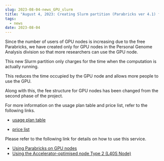```yaml
---
slug: 2023-08-04-news_GPU_slurm
title: "August 4, 2023: Creating Slurm partition (Parabricks ver 4.1) for only GPU node of the personal genome division"
tags:
  - news
date: 2023-08-04
---
```



Since the number of users of GPU nodes is increasing due to the free Parabricks, we have created only for GPU nodes in the Personal Genome Analysis division so that more researchers can use the GPU node.

<!-- truncate -->

This new Slurm partition only charges for the time when the computation is actually running.

This reduces the time occupied by the GPU node and allows more people to use the GPU.

Along with this, the fee structure for GPU nodes has been changed from the second phase of the project.

For more information on the usage plan table and price list, refer to the following links.

- [usage plan table](/application/resource_extension)

- [price list](/guides/old_docs/terms_of_use_2019/)

Please refer to the following link for details on how to use this service.

- [Using Parabricks on GPU nodes](/guides/old_docs/personal_genome_division/Parabricks_old/)
- [Using the Accelerator-optimised node Type 2 (L40S Node)](/guides/using_personal_genome_division/GPU_nodes_type2/)
